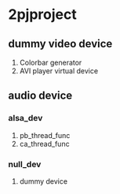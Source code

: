 # 2pjproject

## dummy video device
1. Colorbar generator  
2. AVI player virtual device  


## audio device

### alsa_dev
1. pb_thread_func  
2. ca_thread_func  

### null_dev
1. dummy device  
